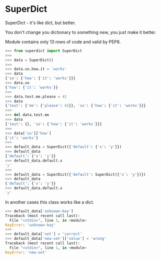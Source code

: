 # SuperDict

SuperDict - it's like dict, but better.

You don't change you dictionary to something new, you just make it better.

Module contains only 13 rows of code and valid by PEP8.


```python
>>> from superdict import SuperDict
>>>
>>> data = SuperDict()
>>>
>>> data.so.how.it = 'works'
>>> data
{'so': {'how': {'it': 'works'}}}
>>> data.so
{'how': {'it': 'works'}}
>>>
>>> data.test.me.please = 42
>>> data
{'test': {'me': {'please': 42}}, 'so': {'how': {'it': 'works'}}}
>>>
>>> del data.test.me
>>> data
{'test': {}, 'so': {'how': {'it': 'works'}}}
>>>
>>> data['so']['how']
{'it': 'works'}
>>>
>>> default_data = SuperDict({'default': {'x': 'y'}})
>>> default_data
{'default': {'x': 'y'}}
>>> default_data.default.x
'y'
>>>
>>> default_data = SuperDict({'default': SuperDict({'x': 'y'})})
>>> default_data
{'default': {'x': 'y'}}
>>> default_data.default.x
'y'
```

In another cases this class works like a dict.

```python
>>> default_data['unknown-key']
Traceback (most recent call last):
  File "<stdin>", line 1, in <module>
KeyError: 'unknown-key'
>>>
>>> default_data['set'] = 'correct'
>>> default_data['new-set']['value'] = 'wrong'
Traceback (most recent call last):
  File "<stdin>", line 1, in <module>
KeyError: 'new-set'
```
